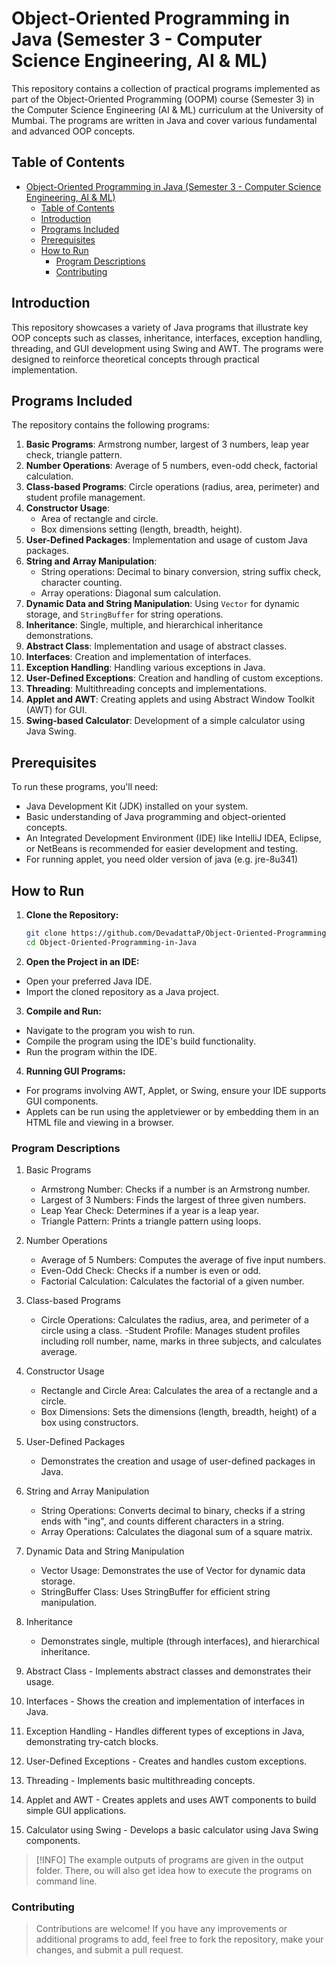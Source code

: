 # Object-Oriented Programming in Java (Semester 3 - Computer Science Engineering, AI & ML)

This repository contains a collection of practical programs implemented as part of the Object-Oriented Programming (OOPM) course (Semester 3) in the Computer Science Engineering (AI & ML) curriculum at the University of Mumbai. The programs are written in Java and cover various fundamental and advanced OOP concepts.

## Table of Contents

- [Object-Oriented Programming in Java (Semester 3 - Computer Science Engineering, AI \& ML)](#object-oriented-programming-in-java-semester-3---computer-science-engineering-ai--ml)
  - [Table of Contents](#table-of-contents)
  - [Introduction](#introduction)
  - [Programs Included](#programs-included)
  - [Prerequisites](#prerequisites)
  - [How to Run](#how-to-run)
    - [Program Descriptions](#program-descriptions)
    - [Contributing](#contributing)

## Introduction

This repository showcases a variety of Java programs that illustrate key OOP concepts such as classes, inheritance, interfaces, exception handling, threading, and GUI development using Swing and AWT. The programs were designed to reinforce theoretical concepts through practical implementation.

## Programs Included

The repository contains the following programs:

1. **Basic Programs**: Armstrong number, largest of 3 numbers, leap year check, triangle pattern.
2. **Number Operations**: Average of 5 numbers, even-odd check, factorial calculation.
3. **Class-based Programs**: Circle operations (radius, area, perimeter) and student profile management.
4. **Constructor Usage**:
   - Area of rectangle and circle.
   - Box dimensions setting (length, breadth, height).
5. **User-Defined Packages**: Implementation and usage of custom Java packages.
6. **String and Array Manipulation**:
   - String operations: Decimal to binary conversion, string suffix check, character counting.
   - Array operations: Diagonal sum calculation.
7. **Dynamic Data and String Manipulation**: Using `Vector` for dynamic storage, and `StringBuffer` for string operations.
8. **Inheritance**: Single, multiple, and hierarchical inheritance demonstrations.
9. **Abstract Class**: Implementation and usage of abstract classes.
10. **Interfaces**: Creation and implementation of interfaces.
11. **Exception Handling**: Handling various exceptions in Java.
12. **User-Defined Exceptions**: Creation and handling of custom exceptions.
13. **Threading**: Multithreading concepts and implementations.
14. **Applet and AWT**: Creating applets and using Abstract Window Toolkit (AWT) for GUI.
15. **Swing-based Calculator**: Development of a simple calculator using Java Swing.

## Prerequisites

To run these programs, you'll need:

- Java Development Kit (JDK) installed on your system.
- Basic understanding of Java programming and object-oriented concepts.
- An Integrated Development Environment (IDE) like IntelliJ IDEA, Eclipse, or NetBeans is recommended for easier development and testing.
- For running applet, you need older version of java (e.g. jre-8u341)

## How to Run

1. **Clone the Repository:**
   ```sh
   git clone https://github.com/DevadattaP/Object-Oriented-Programming-in-Java.git
   cd Object-Oriented-Programming-in-Java
   ```
2. **Open the Project in an IDE:**
- Open your preferred Java IDE.
- Import the cloned repository as a Java project.

3. **Compile and Run:**
- Navigate to the program you wish to run.
- Compile the program using the IDE's build functionality.
- Run the program within the IDE.

4. **Running GUI Programs:**
- For programs involving AWT, Applet, or Swing, ensure your IDE supports GUI components.
- Applets can be run using the appletviewer or by embedding them in an HTML file and viewing in a browser.

### Program Descriptions
1. Basic Programs
    - Armstrong Number: Checks if a number is an Armstrong number.
    - Largest of 3 Numbers: Finds the largest of three given numbers.
    - Leap Year Check: Determines if a year is a leap year.
    - Triangle Pattern: Prints a triangle pattern using loops.
  
2. Number Operations
    - Average of 5 Numbers: Computes the average of five input numbers.
    - Even-Odd Check: Checks if a number is even or odd.
    - Factorial Calculation: Calculates the factorial of a given number.

3. Class-based Programs
    - Circle Operations: Calculates the radius, area, and perimeter of a circle using a class.
     -Student Profile: Manages student profiles including roll number, name, marks in three subjects, and calculates average.
4. Constructor Usage
    - Rectangle and Circle Area: Calculates the area of a rectangle and a circle.
    - Box Dimensions: Sets the dimensions (length, breadth, height) of a box using constructors.
5. User-Defined Packages
    - Demonstrates the creation and usage of user-defined packages in Java.
6. String and Array Manipulation
    - String Operations: Converts decimal to binary, checks if a string ends with "ing", and counts different characters in a string.
    - Array Operations: Calculates the diagonal sum of a square matrix.
7. Dynamic Data and String Manipulation
    - Vector Usage: Demonstrates the use of Vector for dynamic data storage.
    - StringBuffer Class: Uses StringBuffer for efficient string manipulation.
8. Inheritance
    - Demonstrates single, multiple (through interfaces), and hierarchical inheritance.
9. Abstract Class - Implements abstract classes and demonstrates their usage.
10.   Interfaces - Shows the creation and implementation of interfaces in Java.
11.   Exception Handling - Handles different types of exceptions in Java, demonstrating try-catch blocks.
12.   User-Defined Exceptions - Creates and handles custom exceptions.
13.   Threading - Implements basic multithreading concepts.
14.   Applet and AWT - Creates applets and uses AWT components to build simple GUI applications.
15.   Calculator using Swing - Develops a basic calculator using Java Swing components.


> [!INFO]
> The example outputs of programs are given in the output folder. There, ou will also get idea how to execute the programs on command line.

### Contributing
> Contributions are welcome! If you have any improvements or additional programs to add, feel free to fork the repository, make your changes, and submit a pull request.
